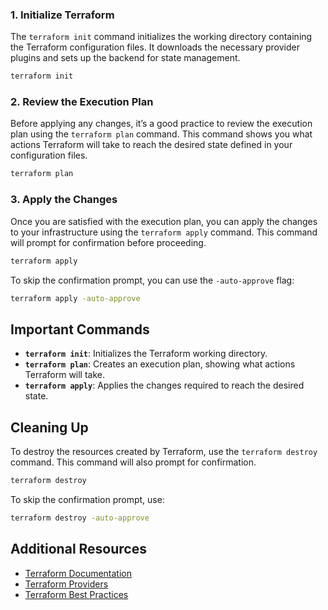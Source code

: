 
### 1. Initialize Terraform

The `terraform init` command initializes the working directory containing the Terraform configuration files. It downloads the necessary provider plugins and sets up the backend for state management.

```bash
terraform init
```

### 2. Review the Execution Plan

Before applying any changes, it’s a good practice to review the execution plan using the `terraform plan` command. This command shows you what actions Terraform will take to reach the desired state defined in your configuration files.

```bash
terraform plan
```

### 3. Apply the Changes

Once you are satisfied with the execution plan, you can apply the changes to your infrastructure using the `terraform apply` command. This command will prompt for confirmation before proceeding.

```bash
terraform apply
```

To skip the confirmation prompt, you can use the `-auto-approve` flag:

```bash
terraform apply -auto-approve
```

## Important Commands

- **`terraform init`**: Initializes the Terraform working directory.
- **`terraform plan`**: Creates an execution plan, showing what actions Terraform will take.
- **`terraform apply`**: Applies the changes required to reach the desired state.

## Cleaning Up

To destroy the resources created by Terraform, use the `terraform destroy` command. This command will also prompt for confirmation.

```bash
terraform destroy
```

To skip the confirmation prompt, use:

```bash
terraform destroy -auto-approve
```

## Additional Resources

- [Terraform Documentation](https://www.terraform.io/docs/index.html)
- [Terraform Providers](https://registry.terraform.io/browse/providers)
- [Terraform Best Practices](https://www.terraform.io/docs/cloud/guides/best-practices.html)
